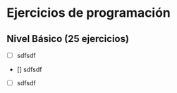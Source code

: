 # Ejercicios de programación
## Nivel Básico (25 ejercicios)

- [ ] sdfsdf
- [] sdfsdf
- [ ] sdfsdf
